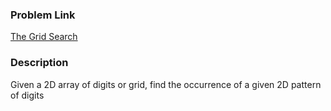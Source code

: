### Problem Link
[The Grid Search](https://www.hackerrank.com/challenges/the-grid-search/problem)

### Description
 Given a 2D array of digits or grid, find the occurrence of a given 2D pattern of digits